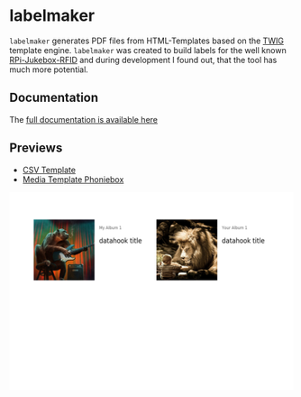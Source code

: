 # labelmaker

`labelmaker` generates PDF files from HTML-Templates based on the [TWIG](https://twig.symfony.com/) template engine. `labelmaker` was created to build labels for the well known [RPi-Jukebox-RFID](https://github.com/MiczFlor/RPi-Jukebox-RFID) and during development I found out, that the tool has much more potential.

## Documentation
The [full documentation is available here](https://pilabor.com/labelmaker) 

## Previews

- [CSV Template](https://github.com/sandreas/labelmaker/blob/main/samples/use-csv-data-uri/use-csv-data-uri.pdf)
- [Media Template Phoniebox](https://github.com/sandreas/labelmaker/blob/main/samples/use-media-data-uri/use-media-data-uri-hook.pdf)

![PDF Preview](samples/pdf-preview.png)

